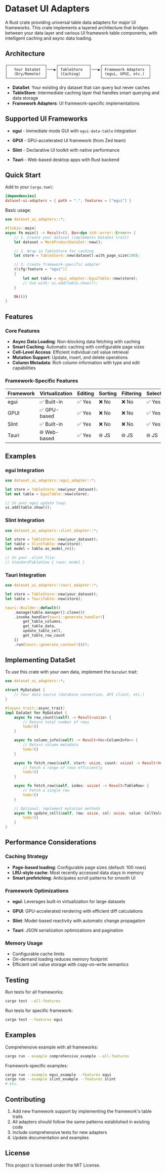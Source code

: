 # Dataset UI Adapters

A Rust crate providing universal table data adapters for major UI frameworks. This crate implements a layered architecture that bridges between your data layer and various UI framework table components, with intelligent caching and async data loading.

## Architecture

```
┌─────────────────┐    ┌──────────────┐    ┌─────────────────────┐
│   Your DataSet  │───▶│ TableStore   │───▶│ Framework Adapters  │
│   (Dry/Remote)  │    │ (Caching)    │    │ (egui, GPUI, etc.)  │
└─────────────────┘    └──────────────┘    └─────────────────────┘
```

- **DataSet**: Your existing dry dataset that can query but never caches
- **TableStore**: Intermediate caching layer that handles smart querying and data storage
- **Framework Adapters**: UI framework-specific implementations

## Supported UI Frameworks

- **egui** - Immediate mode GUI with `egui-data-table` integration
- **GPUI** - GPU-accelerated UI framework (from Zed team)

- **Slint** - Declarative UI toolkit with native performance
- **Tauri** - Web-based desktop apps with Rust backend

## Quick Start

Add to your `Cargo.toml`:

```toml
[dependencies]
dataset-ui-adapters = { path = ".", features = ["egui"] }
```

Basic usage:

```rust
use dataset_ui_adapters::*;

#[tokio::main]
async fn main() -> Result<(), Box<dyn std::error::Error>> {
    // 1. Create your dataset (implements DataSet trait)
    let dataset = MockProductDataSet::new();

    // 2. Wrap in TableStore for caching
    let store = TableStore::new(dataset).with_page_size(100);

    // 3. Create framework-specific adapter
    #[cfg(feature = "egui")]
    {
        let mut table = egui_adapter::EguiTable::new(store);
        // Use with: ui.add(table.show());
    }

    Ok(())
}
```

## Features

### Core Features

- **Async Data Loading**: Non-blocking data fetching with caching
- **Smart Caching**: Automatic caching with configurable page sizes
- **Cell-Level Access**: Efficient individual cell value retrieval
- **Mutation Support**: Update, insert, and delete operations
- **Column Metadata**: Rich column information with type and edit capabilities

### Framework-Specific Features

| Framework | Virtualization | Editing | Sorting | Filtering | Selection |
| --------- | -------------- | ------- | ------- | --------- | --------- |
| egui      | ✅ Built-in    | ✅ Yes  | ❌ No   | ❌ No     | ✅ Yes    |
| GPUI      | ✅ GPU-based   | ✅ Yes  | ❌ No   | ❌ No     | ✅ Yes    |
| Slint     | ✅ Built-in    | ✅ Yes  | ❌ No   | ❌ No     | ✅ Yes    |
| Tauri     | 🌐 Web-based   | ✅ Yes  | 🌐 JS   | 🌐 JS     | 🌐 JS     |

## Examples

### egui Integration

```rust
use dataset_ui_adapters::egui_adapter::*;

let store = TableStore::new(your_dataset);
let mut table = EguiTable::new(store);

// In your egui update loop:
ui.add(table.show());
```

### Slint Integration

```rust
use dataset_ui_adapters::slint_adapter::*;

let store = TableStore::new(your_dataset);
let table = SlintTable::new(store);
let model = table.as_model_rc();

// In your .slint file:
// StandardTableView { rows: model }
```

### Tauri Integration

```rust
use dataset_ui_adapters::tauri_adapter::*;

let store = TableStore::new(your_dataset);
let table = TauriTable::new(store);

tauri::Builder::default()
    .manage(table.manager().clone())
    .invoke_handler(tauri::generate_handler![
        get_table_columns,
        get_table_data,
        update_table_cell,
        get_table_row_count
    ])
    .run(tauri::generate_context!())?;
```

## Implementing DataSet

To use this crate with your own data, implement the `DataSet` trait:

```rust
use dataset_ui_adapters::*;

struct MyDataSet {
    // Your data source (database connection, API client, etc.)
}

#[async_trait::async_trait]
impl DataSet for MyDataSet {
    async fn row_count(&self) -> Result<usize> {
        // Return total number of rows
        todo!()
    }

    async fn column_info(&self) -> Result<Vec<ColumnInfo>> {
        // Return column metadata
        todo!()
    }

    async fn fetch_rows(&self, start: usize, count: usize) -> Result<Vec<TableRow>> {
        // Fetch a range of rows efficiently
        todo!()
    }

    async fn fetch_row(&self, index: usize) -> Result<TableRow> {
        // Fetch a single row
        todo!()
    }

    // Optional: implement mutation methods
    async fn update_cell(&self, row: usize, col: usize, value: CellValue) -> Result<()> {
        todo!()
    }
}
```

## Performance Considerations

### Caching Strategy

- **Page-based loading**: Configurable page sizes (default: 100 rows)
- **LRU-style cache**: Most recently accessed data stays in memory
- **Smart prefetching**: Anticipates scroll patterns for smooth UI

### Framework Optimizations

- **egui**: Leverages built-in virtualization for large datasets
- **GPUI**: GPU-accelerated rendering with efficient diff calculations

- **Slint**: Model-based reactivity with automatic change propagation
- **Tauri**: JSON serialization optimizations and pagination

### Memory Usage

- Configurable cache limits
- On-demand loading reduces memory footprint
- Efficient cell value storage with copy-on-write semantics

## Testing

Run tests for all frameworks:

```bash
cargo test --all-features
```

Run tests for specific framework:

```bash
cargo test --features egui
```

## Examples

Comprehensive example with all frameworks:

```bash
cargo run --example comprehensive_example --all-features
```

Framework-specific examples:

```bash
cargo run --example egui_example --features egui
cargo run --example slint_example --features slint
# etc.
```

## Contributing

1. Add new framework support by implementing the framework's table traits
2. All adapters should follow the same patterns established in existing code
3. Include comprehensive tests for new adapters
4. Update documentation and examples

## License

This project is licensed under the MIT License.
